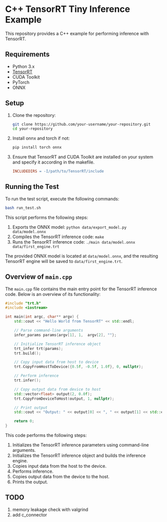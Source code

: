 # C++ TensorRT Tiny Inference Example

This repository provides a C++ example for performing inference with TensorRT.

## Requirements

- Python 3.x
- [TensorRT](https://docs.nvidia.com/deeplearning/tensorrt/index.html#)
- CUDA Toolkit
- PyTorch
- ONNX

## Setup

1. Clone the repository:

    ```bash
    git clone https://github.com/your-username/your-repository.git
    cd your-repository
    ```

2. Install onnx and torch if not:

    ```bash
    pip install torch onnx
    ```

3. Ensure that TensorRT and CUDA Toolkit are installed on your system and specify it according in the makefile.
    ```makefile
    INCLUDEDIRS = -I/path/to/TensorRT/include
    ```

## Running the Test

To run the test script, execute the following commands:

```bash
bash run_test.sh
```

This script performs the following steps:

1. Exports the ONNX model: `python data/export_model.py data/model.onnx`
2. Compiles the TensorRT inference code: `make`
3. Runs the TensorRT inference code: `./main data/model.onnx data/first_engine.trt`

The provided ONNX model is located at `data/model.onnx`, and the resulting TensorRT engine will be saved to `data/first_engine.trt`.

## Overview of `main.cpp`

The `main.cpp` file contains the main entry point for the TensorRT inference code. Below is an overview of its functionality:

```cpp
#include "trt.h"
#include <iostream>

int main(int argc, char** argv) {
    std::cout << "Hello World from TensorRT" << std::endl;

    // Parse command-line arguments
    infer_params params{argv[1], 1,  argv[2], ""}; 

    // Initialize TensorRT inference object
    trt_infer trt(params);
    trt.build();

    // Copy input data from host to device
    trt.CopyFromHostToDevice({0.5f, -0.5f, 1.0f}, 0, nullptr);

    // Perform inference
    trt.infer();

    // Copy output data from device to host
    std::vector<float> output(2, 0.0f);
    trt.CopyFromDeviceToHost(output, 1, nullptr);

    // Print output
    std::cout << "Output: " << output[0] << ", " << output[1] << std::endl;

    return 0;
}
```

This code performs the following steps:

1. Initializes the TensorRT inference parameters using command-line arguments.
2. Initializes the TensorRT inference object and builds the inference engine.
3. Copies input data from the host to the device.
4. Performs inference.
5. Copies output data from the device to the host.
6. Prints the output.

## TODO
1. memory leakage check with valgrind
2. add c_connector
